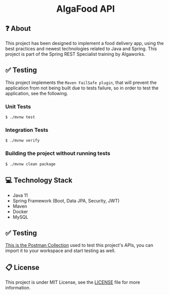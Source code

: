 <div>
  <h1 align="center">AlgaFood API</h1>
</div>

## :question: About
This project has been designed to implement a food delivery app, using the best practices and newest technologies related to Java and Spring. This project is part of the Spring REST Specialist training by Algaworks.

## :white_check_mark: Testing
This project implements the `Maven FailSafe plugin`, that will prevent the application from not being built due to tests failure, so in order to test the application, see the following.

### Unit Tests
```
$ ./mvnw test
```

### Integration Tests
```
$ ./mvnw verify
```

### Building the project without running tests
```
$ ./mvnw clean package
```

## :computer: Technology Stack
- Java 11
- Spring Framework (Boot, Data JPA, Security, JWT)
- Maven
- Docker
- MySQL

## :white_check_mark: Testing
[This is the Postman Collection](https://www.getpostman.com/collections/e01b9cf7fd91bc8ef457) used to test this project's APIs, you can import it to your workspace and start testing as well.

## :clipboard: License
This project is under MIT License, see the [LICENSE](LICENSE) file for more information.
